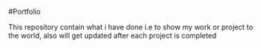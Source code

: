 #Portfolio

<p>This repository contain what i have done i.e to show my work or project to the world, also will get updated after each project is completed</p>
